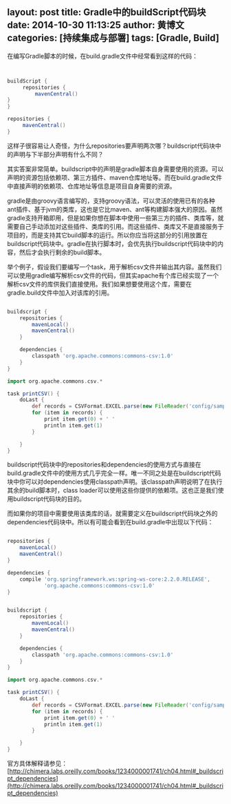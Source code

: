 layout: post
title: Gradle中的buildScript代码块
date: 2014-10-30 11:13:25
author: 黄博文
categories: [持续集成与部署]
tags: [Gradle, Build]
---

在编写Gradle脚本的时候，在build.gradle文件中经常看到这样的代码：

<!-- more -->

```groovy build.gradle


buildScript {
     repositories {
         mavenCentral()
}
}

repositories {
     mavenCentral()
}

```


这样子很容易让人奇怪，为什么repositories要声明两次哪？buildscript代码块中的声明与下半部分声明有什么不同？

其实答案非常简单。buildscript中的声明是gradle脚本自身需要使用的资源。可以声明的资源包括依赖项、第三方插件、maven仓库地址等。而在build.gradle文件中直接声明的依赖项、仓库地址等信息是项目自身需要的资源。

gradle是由groovy语言编写的，支持groovy语法，可以灵活的使用已有的各种ant插件、基于jvm的类库，这也是它比maven、ant等构建脚本强大的原因。虽然gradle支持开箱即用，但是如果你想在脚本中使用一些第三方的插件、类库等，就需要自己手动添加对这些插件、类库的引用。而这些插件、类库又不是直接服务于项目的，而是支持其它build脚本的运行。所以你应当将这部分的引用放置在buildscript代码块中。gradle在执行脚本时，会优先执行buildscript代码块中的内容，然后才会执行剩余的build脚本。

举个例子，假设我们要编写一个task，用于解析csv文件并输出其内容。虽然我们可以使用gradle编写解析csv文件的代码，但其实apache有个库已经实现了一个解析csv文件的库供我们直接使用。我们如果想要使用这个库，需要在gradle.build文件中加入对该库的引用。


```groovy build.gradle

buildscript {
    repositories {
        mavenLocal()
        mavenCentral()
    }

    dependencies {
        classpath 'org.apache.commons:commons-csv:1.0'
    }
}

import org.apache.commons.csv.*

task printCSV() {
    doLast {
        def records = CSVFormat.EXCEL.parse(new FileReader('config/sample.csv'))
        for (item in records) {
            print item.get(0) + ' '
            println item.get(1)
        }

    }
}

```


buildscript代码块中的repositories和dependencies的使用方式与直接在build.gradle文件中的使用方式几乎完全一样。唯一不同之处是在buildscript代码块中你可以对dependencies使用classpath声明。该classpath声明说明了在执行其余的build脚本时，class loader可以使用这些你提供的依赖项。这也正是我们使用buildscript代码块的目的。

而如果你的项目中需要使用该类库的话，就需要定义在buildscript代码块之外的dependencies代码块中。所以有可能会看到在build.gradle中出现以下代码：


```groovy build.gradle

repositories {
    mavenLocal()
    mavenCentral()
}

dependencies {
    compile 'org.springframework.ws:spring-ws-core:2.2.0.RELEASE',
            'org.apache.commons:commons-csv:1.0'
}


buildscript {
    repositories {
        mavenLocal()
        mavenCentral()
    }

    dependencies {
        classpath 'org.apache.commons:commons-csv:1.0'
    }
}

import org.apache.commons.csv.*

task printCSV() {
    doLast {
        def records = CSVFormat.EXCEL.parse(new FileReader('config/sample.csv'))
        for (item in records) {
            print item.get(0) + ' '
            println item.get(1)
        }

    }
}

```

官方具体解释请参见：[http://chimera.labs.oreilly.com/books/1234000001741/ch04.html#_buildscript_dependencies](http://chimera.labs.oreilly.com/books/1234000001741/ch04.html#_buildscript_dependencies)



